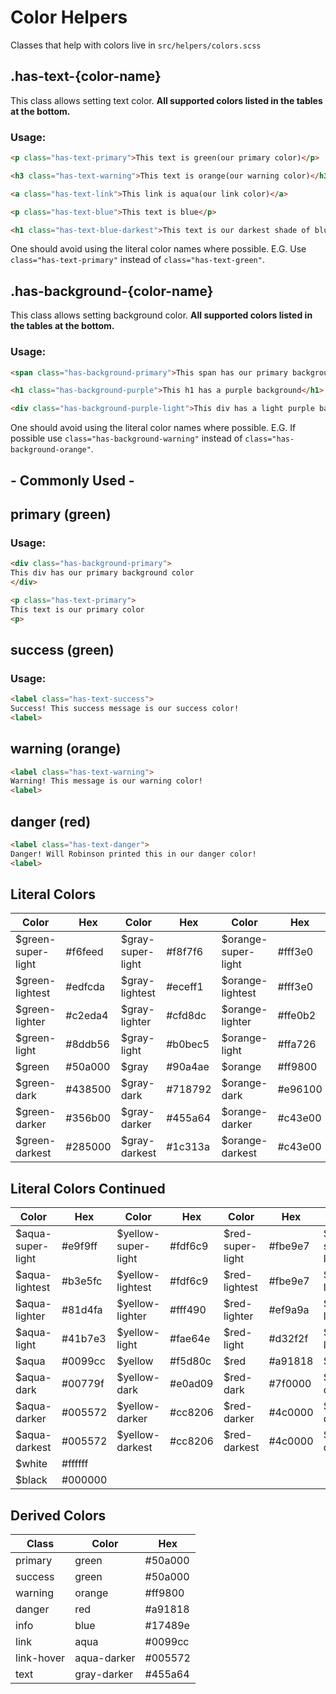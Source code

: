 # Color Helpers
 Classes that help with colors live in `src/helpers/colors.scss`

## .has-text-{color-name}
This class allows setting text color.  **All supported colors listed in the tables at the bottom.**

### Usage:
```html
<p class="has-text-primary">This text is green(our primary color)</p>

<h3 class="has-text-warning">This text is orange(our warning color)</h3>

<a class="has-text-link">This link is aqua(our link color)</a>

<p class="has-text-blue">This text is blue</p>

<h1 class="has-text-blue-darkest">This text is our darkest shade of blue</h1>
```
One should avoid using the literal color names where possible.  E.G. Use `class="has-text-primary"` instead of `class="has-text-green"`.

## .has-background-{color-name}
This class allows setting background color.  **All supported colors listed in the tables at the bottom.**

### Usage:
```html
<span class="has-background-primary">This span has our primary background color</span>

<h1 class="has-background-purple">This h1 has a purple background</h1>

<div class="has-background-purple-light">This div has a light purple background color</div>
```
One should avoid using the literal color names where possible.  E.G. If possible use `class="has-background-warning"` instead of `class="has-background-orange"`.

## - Commonly Used -

## primary (green)

### Usage:
```html
<div class="has-background-primary">
This div has our primary background color
</div>

<p class="has-text-primary">
This text is our primary color
<p>
```

## success (green)
### Usage:
```html
<label class="has-text-success">
Success! This success message is our success color!
<label>
```

## warning (orange)
```html
<label class="has-text-warning">
Warning! This message is our warning color!
<label>
```

## danger (red)
```html
<label class="has-text-danger">
Danger! Will Robinson printed this in our danger color!
<label>
```

## Literal Colors
| Color              | Hex     | Color             | Hex     | Color               | Hex     | Color             | Hex     |
|--------------------|---------|-------------------|---------|---------------------|---------|-------------------|---------|
| $green-super-light | #f6feed | $gray-super-light | #f8f7f6 | $orange-super-light | #fff3e0 | $blue-super-light | #e2e9f3 |
| $green-lightest    | #edfcda | $gray-lightest    | #eceff1 | $orange-lightest    | #fff3e0 | $blue-lightest    | #e2e9f3 |
| $green-lighter     | #c2eda4 | $gray-lighter     | #cfd8dc | $orange-lighter     | #ffe0b2 | $blue-lighter     | #6e93cc |
| $green-light       | #8ddb56 | $gray-light       | #b0bec5 | $orange-light       | #ffa726 | $blue-light       | #3462ae |
| $green             | #50a000 | $gray             | #90a4ae | $orange             | #ff9800 | $blue             | #17489e |
| $green-dark        | #438500 | $gray-dark        | #718792 | $orange-dark        | #e96100 | $blue-dark        | #17489e |
| $green-darker      | #356b00 | $gray-darker      | #455a64 | $orange-darker      | #c43e00 | $blue-darker      | #1e3866 |
| $green-darkest     | #285000 | $gray-darkest     | #1c313a | $orange-darkest     | #c43e00 | $blue-darkest     | #1e3866 |

## Literal Colors Continued
| Color             | Hex     | Color               | Hex     | Color            | Hex     | Color               | Hex     |
|-------------------|---------|---------------------|---------|------------------|---------|---------------------|---------|
| $aqua-super-light | #e9f9ff | $yellow-super-light | #fdf6c9 | $red-super-light | #fbe9e7 | $purple-super-light | #f3e5f5 |
| $aqua-lightest    | #b3e5fc | $yellow-lightest    | #fdf6c9 | $red-lightest    | #fbe9e7 | $purple-lightest    | #f3e5f5 |
| $aqua-lighter     | #81d4fa | $yellow-lighter     | #fff490 | $red-lighter     | #ef9a9a | $purple-lighter     | #e1bee7 |
| $aqua-light       | #41b7e3 | $yellow-light       | #fae64e | $red-light       | #d32f2f | $purple-light       | #ce93d8 |
| $aqua             | #0099cc | $yellow             | #f5d80c | $red             | #a91818 | $purple             | #7b1fa2 |
| $aqua-dark        | #00779f | $yellow-dark        | #e0ad09 | $red-dark        | #7f0000 | $purple-dark        | #4a0072 |
| $aqua-darker      | #005572 | $yellow-darker      | #cc8206 | $red-darker      | #4c0000 | $purple-darker      | #33004f |
| $aqua-darkest     | #005572 | $yellow-darkest     | #cc8206 | $red-darkest     | #4c0000 | $purple-darkest     | #33004f |
| $white            | #ffffff |                     |         |                  |         |                     |         |
| $black            | #000000 |                     |         |                  |         |                     |         |

## Derived Colors
| Class   | Color  | Hex     |
|---------|--------|---------|
| primary | green  | #50a000 |
| success | green  | #50a000 |
| warning | orange | #ff9800 |
| danger  | red    | #a91818 |
| info    | blue   | #17489e |
| link    | aqua   | #0099cc |
| link-hover    | aqua-darker | #005572 |
| text    | gray-darker | #455a64 |
